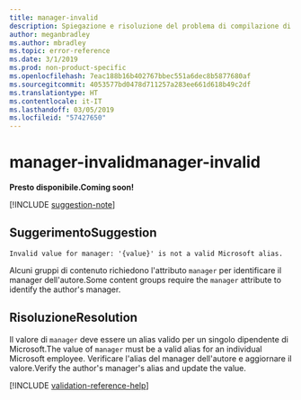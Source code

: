 ```yaml
---
title: manager-invalid
description: Spiegazione e risoluzione del problema di compilazione di Docs manager-invalid
author: meganbradley
ms.author: mbradley
ms.topic: error-reference
ms.date: 3/1/2019
ms.prod: non-product-specific
ms.openlocfilehash: 7eac188b16b402767bbec551a6dec8b5877680af
ms.sourcegitcommit: 4053577bd0478d711257a283ee661d618b49c2df
ms.translationtype: HT
ms.contentlocale: it-IT
ms.lasthandoff: 03/05/2019
ms.locfileid: "57427650"
---
```

# <a name="manager-invalid"></a><span data-ttu-id="9b184-103">manager-invalid</span><span class="sxs-lookup"><span data-stu-id="9b184-103">manager-invalid</span></span>

<span data-ttu-id="9b184-104">**Presto disponibile.**</span><span class="sxs-lookup"><span data-stu-id="9b184-104">**Coming soon!**</span></span>

[!INCLUDE [suggestion-note](includes/suggestion-note.md)]

## <a name="suggestion"></a><span data-ttu-id="9b184-105">Suggerimento</span><span class="sxs-lookup"><span data-stu-id="9b184-105">Suggestion</span></span>

`Invalid value for manager: '{value}' is not a valid Microsoft alias.`

<span data-ttu-id="9b184-106">Alcuni gruppi di contenuto richiedono l'attributo `manager` per identificare il manager dell'autore.</span><span class="sxs-lookup"><span data-stu-id="9b184-106">Some content groups require the `manager` attribute to identify the author's manager.</span></span>

## <a name="resolution"></a><span data-ttu-id="9b184-107">Risoluzione</span><span class="sxs-lookup"><span data-stu-id="9b184-107">Resolution</span></span>

<span data-ttu-id="9b184-108">Il valore di `manager` deve essere un alias valido per un singolo dipendente di Microsoft.</span><span class="sxs-lookup"><span data-stu-id="9b184-108">The value of `manager` must be a valid alias for an individual Microsoft employee.</span></span> <span data-ttu-id="9b184-109">Verificare l'alias del manager dell'autore e aggiornare il valore.</span><span class="sxs-lookup"><span data-stu-id="9b184-109">Verify the author's manager's alias and update the value.</span></span>

<!--make sure to add this file to your includes folder and verify the path-->
[!INCLUDE [validation-reference-help](includes/validation-reference-help.md)]
